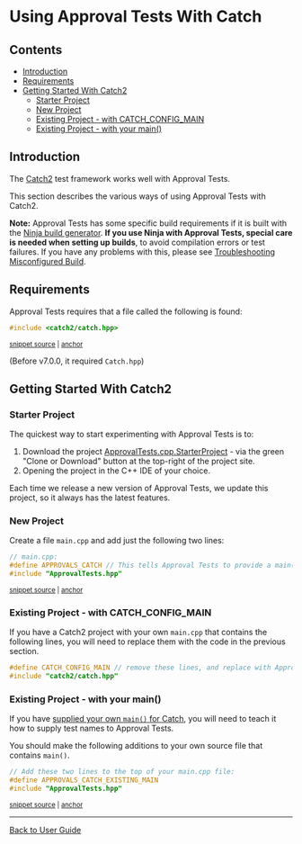 <a id="top"></a>

# Using Approval Tests With Catch


<!-- toc -->
## Contents

  * [Introduction](#introduction)
  * [Requirements](#requirements)
  * [Getting Started With Catch2](#getting-started-with-catch2)
    * [Starter Project](#starter-project)
    * [New Project](#new-project)
    * [Existing Project - with CATCH_CONFIG_MAIN](#existing-project---with-catch_config_main)
    * [Existing Project - with your main()](#existing-project---with-your-main)<!-- endToc -->

## Introduction

The [Catch2](https://github.com/catchorg/Catch2) test framework works well with Approval Tests.

This section describes the various ways of using Approval Tests with Catch2.

**Note:** Approval Tests has some specific build requirements if it is built with the [Ninja build generator](https://ninja-build.org/). **If you use Ninja with Approval Tests, special care is needed when setting up builds**, to avoid compilation errors or test failures. If you have any problems with this, please see [Troubleshooting Misconfigured Build](/doc/TroubleshootingMisconfiguredBuild.md#top). <!-- singleLineInclude: include_ninja_warning_note. path: /doc/include_ninja_warning_note.include.md -->

## Requirements

Approval Tests requires that a file called the following is found:

<!-- snippet: required_header_for_catch -->
<a id='snippet-required_header_for_catch'></a>
```h
#include <catch2/catch.hpp>
```
<sup><a href='/ApprovalTests/integrations/catch/Catch2Approvals.h#L18-L20' title='File snippet `required_header_for_catch` was extracted from'>snippet source</a> | <a href='#snippet-required_header_for_catch' title='Navigate to start of snippet `required_header_for_catch`'>anchor</a></sup>
<!-- endSnippet -->

(Before v7.0.0, it required `Catch.hpp`)

## Getting Started With Catch2

### Starter Project

The quickest way to start experimenting with Approval Tests is to:

1. Download the project [ApprovalTests.cpp.StarterProject](https://github.com/approvals/ApprovalTests.cpp.StarterProject) - via the green "Clone or Download" button at the top-right of the project site.
2. Opening the project in the C++ IDE of your choice.

Each time we release a new version of Approval Tests, we update this project, so it always has the latest features. 

### New Project

Create a file `main.cpp` and add just the following two lines:

<!-- snippet: catch_2_main -->
<a id='snippet-catch_2_main'></a>
```cpp
// main.cpp:
#define APPROVALS_CATCH // This tells Approval Tests to provide a main() - only do this in one cpp file
#include "ApprovalTests.hpp"
```
<sup><a href='/tests/Catch2_Tests/main.cpp#L6-L10' title='File snippet `catch_2_main` was extracted from'>snippet source</a> | <a href='#snippet-catch_2_main' title='Navigate to start of snippet `catch_2_main`'>anchor</a></sup>
<!-- endSnippet -->

### Existing Project - with CATCH_CONFIG_MAIN

If you have a Catch2 project with your own `main.cpp` that contains the following lines, you will need to replace them with the code in the previous section.

```cpp
#define CATCH_CONFIG_MAIN // remove these lines, and replace with Approval Tests lines
#include "catch2/catch.hpp"
```

<!-- todo: document use of sections -->

### Existing Project - with your main()

If you have [supplied your own `main()` for Catch](https://github.com/catchorg/Catch2/blob/master/docs/own-main.md#top), you will need to teach it how to supply test names to Approval Tests.

You should make the following additions to your own source file that contains `main()`.  

<!-- snippet: catch_existing_main -->
<a id='snippet-catch_existing_main'></a>
```cpp
// Add these two lines to the top of your main.cpp file:
#define APPROVALS_CATCH_EXISTING_MAIN
#include "ApprovalTests.hpp"
```
<sup><a href='/examples/catch2_existing_main/main.cpp#L1-L5' title='File snippet `catch_existing_main` was extracted from'>snippet source</a> | <a href='#snippet-catch_existing_main' title='Navigate to start of snippet `catch_existing_main`'>anchor</a></sup>
<!-- endSnippet -->


---

[Back to User Guide](/doc/README.md#top)
